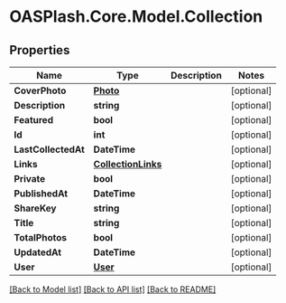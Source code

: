 # OASPlash.Core.Model.Collection

## Properties

Name | Type | Description | Notes
------------ | ------------- | ------------- | -------------
**CoverPhoto** | [**Photo**](Photo.md) |  | [optional] 
**Description** | **string** |  | [optional] 
**Featured** | **bool** |  | [optional] 
**Id** | **int** |  | [optional] 
**LastCollectedAt** | **DateTime** |  | [optional] 
**Links** | [**CollectionLinks**](CollectionLinks.md) |  | [optional] 
**Private** | **bool** |  | [optional] 
**PublishedAt** | **DateTime** |  | [optional] 
**ShareKey** | **string** |  | [optional] 
**Title** | **string** |  | [optional] 
**TotalPhotos** | **bool** |  | [optional] 
**UpdatedAt** | **DateTime** |  | [optional] 
**User** | [**User**](User.md) |  | [optional] 

[[Back to Model list]](../README.md#documentation-for-models) [[Back to API list]](../README.md#documentation-for-api-endpoints) [[Back to README]](../README.md)

